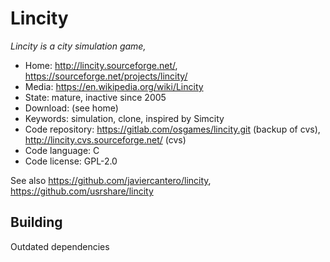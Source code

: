 # Lincity

_Lincity is a city simulation game,_

- Home: http://lincity.sourceforge.net/, https://sourceforge.net/projects/lincity/
- Media: https://en.wikipedia.org/wiki/Lincity
- State: mature, inactive since 2005
- Download: (see home)
- Keywords: simulation, clone, inspired by Simcity
- Code repository: https://gitlab.com/osgames/lincity.git (backup of cvs), http://lincity.cvs.sourceforge.net/ (cvs)
- Code language: C
- Code license: GPL-2.0

See also https://github.com/javiercantero/lincity, https://github.com/usrshare/lincity

## Building

Outdated dependencies

